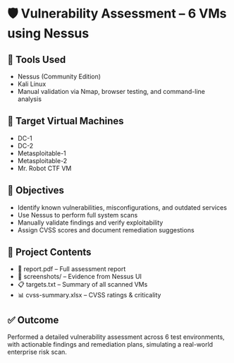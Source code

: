 # 🛡️ Vulnerability Assessment – 6 VMs using Nessus

## 🧰 Tools Used
- Nessus (Community Edition)
- Kali Linux
- Manual validation via Nmap, browser testing, and command-line analysis

## 🧪 Target Virtual Machines
- DC-1
- DC-2
- Metasploitable-1
- Metasploitable-2
- Mr. Robot CTF VM

## 🎯 Objectives
- Identify known vulnerabilities, misconfigurations, and outdated services
- Use Nessus to perform full system scans
- Manually validate findings and verify exploitability
- Assign CVSS scores and document remediation suggestions

## 📁 Project Contents
- 📄 report.pdf – Full assessment report
- 📸 screenshots/ – Evidence from Nessus UI
- 📋 targets.txt – Summary of all scanned VMs
- 📊 cvss-summary.xlsx – CVSS ratings & criticality

## ✅ Outcome
Performed a detailed vulnerability assessment across 6 test environments, with actionable findings and remediation plans, simulating a real-world enterprise risk scan.

